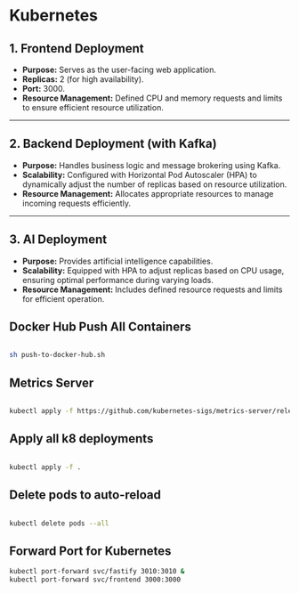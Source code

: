 # Kubernetes

## 1. Frontend Deployment

- **Purpose:** Serves as the user-facing web application.
- **Replicas:** 2 (for high availability).
- **Port:** 3000.
- **Resource Management:** Defined CPU and memory requests and limits to ensure efficient resource utilization.

---

## 2. Backend Deployment (with Kafka)

- **Purpose:** Handles business logic and message brokering using Kafka.
- **Scalability:** Configured with Horizontal Pod Autoscaler (HPA) to dynamically adjust the number of replicas based on resource utilization.
- **Resource Management:** Allocates appropriate resources to manage incoming requests efficiently.

---

## 3. AI Deployment

- **Purpose:** Provides artificial intelligence capabilities.
- **Scalability:** Equipped with HPA to adjust replicas based on CPU usage, ensuring optimal performance during varying loads.
- **Resource Management:** Includes defined resource requests and limits for efficient operation.

## Docker Hub Push All Containers

```bash

sh push-to-docker-hub.sh
```

## Metrics Server

```bash

kubectl apply -f https://github.com/kubernetes-sigs/metrics-server/releases/latest/download/components.yaml
```

## Apply all k8 deployments

```bash

kubectl apply -f .
```

## Delete pods to auto-reload

```bash

kubectl delete pods --all
```

## Forward Port for Kubernetes

```bash
kubectl port-forward svc/fastify 3010:3010 &
kubectl port-forward svc/frontend 3000:3000
```
